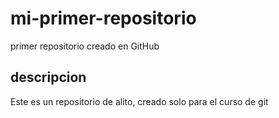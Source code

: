 # mi-primer-repositorio
primer repositorio creado en GitHub

## descripcion
Este es un repositorio de alito, creado solo para el curso de git
